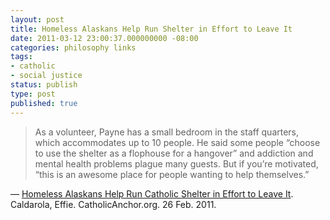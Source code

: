 ```yaml
---
layout: post
title: Homeless Alaskans Help Run Shelter in Effort to Leave It
date: 2011-03-12 23:00:37.000000000 -08:00
categories: philosophy links
tags:
- catholic
- social justice
status: publish
type: post
published: true
---
```

> As a volunteer, Payne has a small bedroom in the staff quarters, which accommodates up to 10 people. He said some people “choose to use the shelter as a flophouse for a hangover” and addiction and mental health problems plague many guests. But if you’re motivated, “this is an awesome place for people wanting to help themselves.”

&mdash; [Homeless Alaskans Help Run Catholic Shelter in Effort to Leave It](http://www.catholicnewsagency.com/news/homeless-alaskans-help-run-catholic-shelter-in-effort-to-leave-it/). Caldarola, Effie. CatholicAnchor.org. 26 Feb. 2011.
